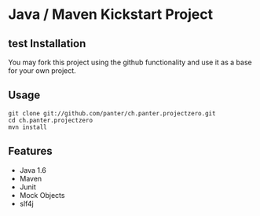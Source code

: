 Java / Maven Kickstart Project
==============================
test
Installation
------------

You may fork this project using the github functionality and use it as a base
for your own project.

Usage
-----

    git clone git://github.com/panter/ch.panter.projectzero.git
    cd ch.panter.projectzero
    mvn install

Features
--------

* Java 1.6
* Maven
* Junit
* Mock Objects
* slf4j
